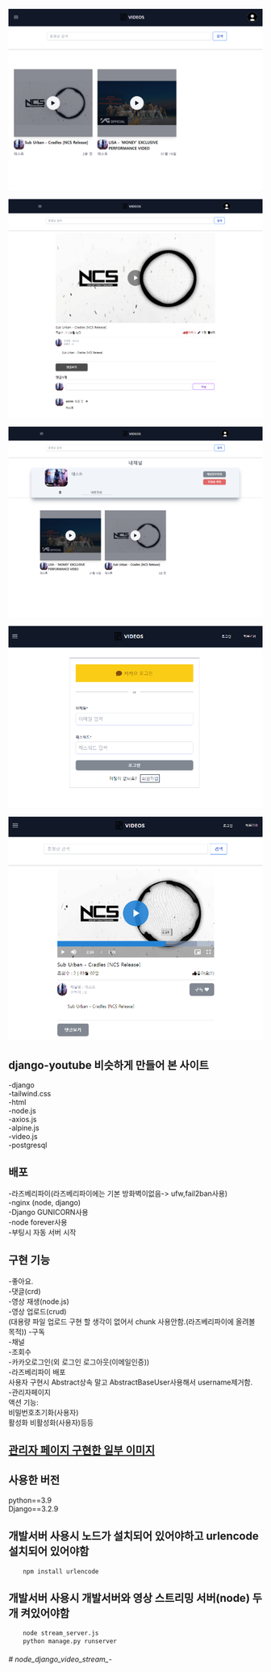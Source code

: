 
   
<p align="center"><img src="main.png" 너비="400"></p>
<p align="center"><img src="detail.png" 너비="400"></p>
<p align="center"><img src="channel.png" 너비="400"></p>
<p align="center"><img src="login.png" 너비="400"></p>
<p align="center"><img src="video.png" 너비="400"></p>


## django-youtube 비슷하게 만들어 본  사이트

-django<br>
-tailwind.css<br>
-html<br>
-node.js<br>
-axios.js<br>
-alpine.js<br>
-video.js<br>
-postgresql<br>

## 배포
-라즈베리파이(라즈베리파이에는 기본 방화벽이없음-> ufw,fail2ban사용)<br>
-nginx (node, django)<br>
-Django GUNICORN사용<br>
-node forever사용<br>
-부팅시 자동 서버 시작

## 구현 기능 
-좋아요.<br>
-댓글(crd)<br>
-영상 재생(node.js)<br>
-영상 업로드(crud)<br>
(대용량 파일 업로드 구현 할 생각이 없어서 chunk 사용안함.(라즈베리파이에 올려볼 목적))
-구독<br>
-채널<br>
-조회수<br>
-카카오로그인(외 로그인 로그아웃(이메일인증))<br>
-라즈베리파이 배포<br>
사용자 구현시 Abstract상속 말고 AbstractBaseUser사용해서 username제거함.<br>
-관리자페이지 <br>
액션 기능:<br>
	비밀번호초기화(사용자)<br>
	활성화 비활성화(사용자)등등<br>

## <a href="https://github.com/Jin901309/node_django_video_stream_-/tree/main/admin_page_image">관리자 페이지 구현한 일부 이미지</a>


## 사용한 버전
python==3.9<br>
Django==3.2.9<br>


## 개발서버 사용시 노드가 설치되어 있어야하고 urlencode 설치되어 있어야함
```
    npm install urlencode
```

## 개발서버 사용시 개발서버와 영상 스트리밍 서버(node) 두개 켜있어야함
```  
    node stream_server.js
    python manage.py runserver  
```


 
###### # node_django_video_stream_-
